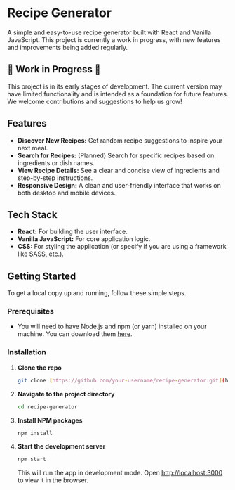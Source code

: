 # Recipe Generator

A simple and easy-to-use recipe generator built with React and Vanilla JavaScript. This project is currently a work in progress, with new features and improvements being added regularly.

## 🚧 Work in Progress 🚧

This project is in its early stages of development. The current version may have limited functionality and is intended as a foundation for future features. We welcome contributions and suggestions to help us grow!

## Features

* **Discover New Recipes:** Get random recipe suggestions to inspire your next meal.
* **Search for Recipes:** (Planned) Search for specific recipes based on ingredients or dish names.
* **View Recipe Details:** See a clear and concise view of ingredients and step-by-step instructions.
* **Responsive Design:** A clean and user-friendly interface that works on both desktop and mobile devices.

## Tech Stack

* **React:** For building the user interface.
* **Vanilla JavaScript:** For core application logic.
* **CSS:** For styling the application (or specify if you are using a framework like SASS, etc.).

## Getting Started

To get a local copy up and running, follow these simple steps.

### Prerequisites

* You will need to have Node.js and npm (or yarn) installed on your machine. You can download them [here](https://nodejs.org/).

### Installation

1.  **Clone the repo**
    ```sh
    git clone [https://github.com/your-username/recipe-generator.git](https://github.com/your-username/recipe-generator.git)
    ```
2.  **Navigate to the project directory**
    ```sh
    cd recipe-generator
    ```
3.  **Install NPM packages**
    ```sh
    npm install
    ```
4.  **Start the development server**
    ```sh
    npm start
    ```
    This will run the app in development mode. Open [http://localhost:3000](http://localhost:3000) to view it in the browser.


